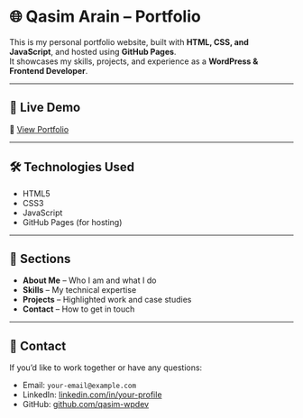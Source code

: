 # 🌐 Qasim Arain – Portfolio

This is my personal portfolio website, built with **HTML, CSS, and JavaScript**, and hosted using **GitHub Pages**.  
It showcases my skills, projects, and experience as a **WordPress & Frontend Developer**.

---

## 🚀 Live Demo
🔗 [View Portfolio](https://qasim-wpdev.github.io)

---

## 🛠️ Technologies Used
- HTML5  
- CSS3  
- JavaScript  
- GitHub Pages (for hosting)  

---

## 📂 Sections
- **About Me** – Who I am and what I do  
- **Skills** – My technical expertise  
- **Projects** – Highlighted work and case studies  
- **Contact** – How to get in touch  

---

## 📧 Contact
If you’d like to work together or have any questions:  
- Email: `your-email@example.com`  
- LinkedIn: [linkedin.com/in/your-profile](#)  
- GitHub: [github.com/qasim-wpdev](https://github.com/qasim-wpdev)
